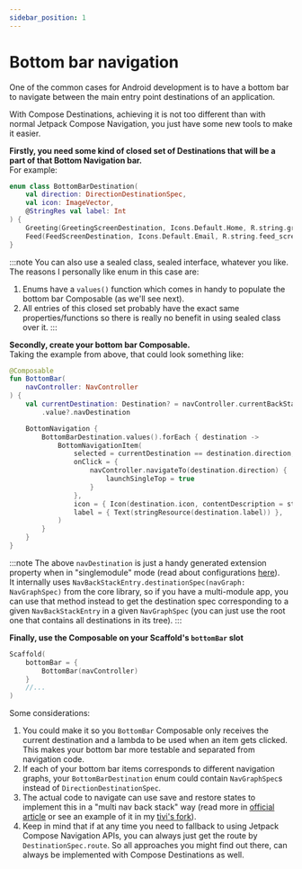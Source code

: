 ```yaml
---
sidebar_position: 1
---
```


# Bottom bar navigation

One of the common cases for Android development is to have a bottom bar to navigate between the main entry point destinations of an application.

With Compose Destinations, achieving it is not too different than with normal Jetpack Compose Navigation, you just have some new tools to make it easier.

**Firstly, you need some kind of closed set of Destinations that will be a part of that Bottom Navigation bar.**  
For example:

```kotlin
enum class BottomBarDestination(
    val direction: DirectionDestinationSpec,
    val icon: ImageVector,
    @StringRes val label: Int
) {
    Greeting(GreetingScreenDestination, Icons.Default.Home, R.string.greeting_screen),
    Feed(FeedScreenDestination, Icons.Default.Email, R.string.feed_screen),
}
```

:::note
You can also use a sealed class, sealed interface, whatever you like. The reasons I personally like enum in this case are: 
1. Enums have a `values()` function which comes in handy to populate the bottom bar Composable (as we'll see next).
1. All entries of this closed set probably have the exact same properties/functions so there is really no benefit in using sealed class over it.
:::

**Secondly, create your bottom bar Composable.**  
Taking the example from above, that could look something like:

```kotlin
@Composable
fun BottomBar(
    navController: NavController
) {
    val currentDestination: Destination? = navController.currentBackStackEntryAsState()
        .value?.navDestination

    BottomNavigation {
        BottomBarDestination.values().forEach { destination ->
            BottomNavigationItem(
                selected = currentDestination == destination.direction,
                onClick = {
                    navController.navigateTo(destination.direction) {
                        launchSingleTop = true
                    }
                },
                icon = { Icon(destination.icon, contentDescription = stringResource(destination.label))},
                label = { Text(stringResource(destination.label)) },
            )
        }
    }
}
```
:::note
The above `navDestination` is just a handy generated extension property when in "singlemodule" mode (read about configurations [here](../codegenconfigs)).  
It internally uses `NavBackStackEntry.destinationSpec(navGraph: NavGraphSpec)` from the core library, so if you have a multi-module app, you can use that method instead to get the destination spec corresponding to a given `NavBackStackEntry` in a given `NavGraphSpec` (you can just use the root one that contains all destinations in its tree).
:::

**Finally, use the Composable on your Scaffold's `bottomBar` slot**

```kotlin
Scaffold(
    bottomBar = { 
        BottomBar(navController)
    }
    //...
)
```

Some considerations:
1. You could make it so you `BottomBar` Composable only receives the current destination and a lambda to be used when an item gets clicked. This makes your bottom bar more testable and separated from navigation code.
2. If each of your bottom bar items corresponds to different navigation graphs, your `BottomBarDestination` enum could contain `NavGraphSpec`s instead of `DirectionDestinationSpec`.
3. The actual code to navigate can use save and restore states to implement this in a "multi nav back stack" way (read more in [official article](https://medium.com/androiddevelopers/multiple-back-stacks-b714d974f134) or see an example of it in my [tivi's fork](https://github.com/raamcosta/tivi)).  
4. Keep in mind that if at any time you need to fallback to using Jetpack Compose Navigation APIs, you can always just get the route by `DestinationSpec.route`. So all approaches you might find out there, can always be implemented with Compose Destinations as well.